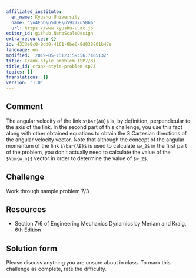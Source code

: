 ```yaml
---
affiliated_institute:
  en_name: Kyushu University
  name: "\u4E5D\u5DDE\u5927\u5B66"
  url: https://www.kyushu-u.ac.jp
editor_id: github.NanoScaleDesign
extra_resources: {}
id: 4333e8c8-9dd0-4161-8be6-8d838801b47e
language: en
modified: '2019-05-15T23:59:56.746513Z'
title: Crank-style problem (SP7/3)
title_id: crank-style-problem-sp73
topics: []
translations: {}
version: '1.0'
---
```


## Comment
The angular velocity of the link `$\bar{AB}$` is, by definition, perpendicular to the axis of the link. In the second part of this challenge, you use this fact along with other obtained equations to obtain the 3 Cartesian directions of the angular velocity vector. Note that although the concept of the angular momentum of the link `$\bar{AB}$` is used to calculate `$w_2$` in the first part of the problem, you don't actually need to calculate the value of the `$\bm{w_n}$` vector in order to determine the value of `$w_2$`.


## Challenge
Work through sample problem 7/3


## Resources
- Section 7/6 of Engineering Mechanics Dynamics by Meriam and Kraig, 6th Edition


## Solution form
Please discuss anything you are unsure about in class.
To mark this challenge as complete, rate the difficulty.
